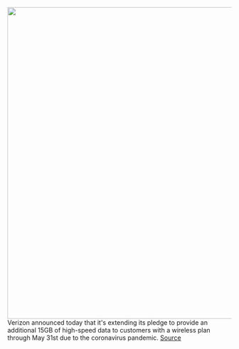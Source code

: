 <img src='https://cdn.vox-cdn.com/thumbor/IZqvXqfG1Cg47r0INItliU2vxkU=/0x0:2040x1360/1200x800/filters:focal(857x517:1183x843)/cdn.vox-cdn.com/uploads/chorus_image/image/66692449/acastro_200109_1777_verizon_0001.0.0.jpg' width='700px' /><br/>
Verizon announced today that it's extending its pledge to provide an additional 15GB of high-speed data to customers with a wireless plan through May 31st due to the coronavirus pandemic.
<a href='https://www.theverge.com/2020/4/22/21231803/verizon-extends-15gb-of-extra-data-deal-to-customers-through-may'> Source <a/>